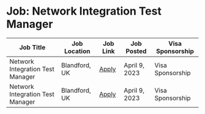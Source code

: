 # Job: Network Integration Test Manager

| Job Title | Job Location | Job Link | Job Posted | Visa Sponsorship |
| --- | --- | --- | --- | --- |
| Network Integration Test Manager | Blandford, UK | [Apply](https://ag.wd3.myworkdayjobs.com/en-US/Airbus/job/Blandford/Network-Integration-Test-Manager_JR10143730) | April 9, 2023 | Visa Sponsorship |
| Network Integration Test Manager | Blandford, UK | [Apply](https://ag.wd3.myworkdayjobs.com/en-US/Airbus/job/Blandford/Network-Integration-Test-Manager_JR10143730) | April 9, 2023 | Visa Sponsorship |
